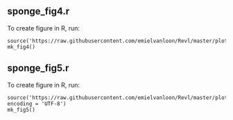 
## sponge_fig4.r

To create figure in R, run:
```
source('https://raw.githubusercontent.com/emielvanloon/Revl/master/plot/sponge_fig4.r')
mk_fig4()
```

## sponge_fig5.r

To create figure in R, run:
```
source('https://raw.githubusercontent.com/emielvanloon/Revl/master/plot/sponge_fig5.r', encoding = 'UTF-8')
mk_fig5()
```
